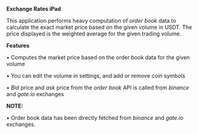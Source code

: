 **Exchange Rates iPad**

This application performs heavy computation of *order book* data to calculate the exact market price based on the given volume in USDT.
The price displayed is the weighted average for the given trading volume.  

**Features**

• Computes the market price based on the order book data for the given volume

• You can edit the volume in settings, and add or remove coin symbols

• *Bid* price and *ask* price from the *order book* API is called from *binance* and *gate.io* exchanges 

**NOTE:**

• Order book data has been directly fetched from *binance* and *gate.io* exchanges.